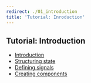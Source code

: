 ```yaml
---
redirect: ./01_introduction
title: 'Tutorial: Inroduction'
---
```


## Tutorial: Introduction

* [Introduction](./01_introduction.en.md)
* [Structuring state](./02_structuring_state.en.md)
* [Defining signals](./03_defining_signals.en.md)
* [Creating components](./04_creating_components.en.md)
